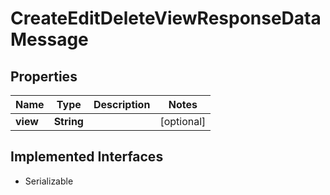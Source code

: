 

# CreateEditDeleteViewResponseDataMessage


## Properties

Name | Type | Description | Notes
------------ | ------------- | ------------- | -------------
**view** | **String** |  |  [optional]


## Implemented Interfaces

* Serializable


